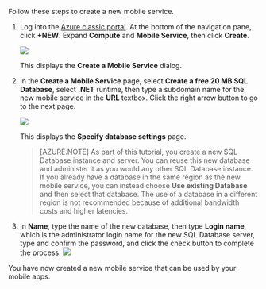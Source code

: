 
Follow these steps to create a new mobile service.

1.  Log into the [Azure classic portal](https://manage.windowsazure.com/). At the bottom of the navigation pane, click **+NEW**. Expand **Compute** and **Mobile Service**, then click **Create**.
    
    ![](./media/mobile-services-dotnet-backend-create-new-service/mobile-create.png)

    This displays the **Create a Mobile Service** dialog.

2.  In the **Create a Mobile Service** page, select **Create a free 20 MB SQL Database**, select **.NET** runtime, then type a subdomain name for the new mobile service in the **URL** textbox. Click the right arrow button to go to the next page.
    
    ![](./media/mobile-services-dotnet-backend-create-new-service/mobile-create-page1.png)

    This displays the **Specify database settings** page.

    > [AZURE.NOTE] As part of this tutorial, you create a new SQL Database instance and server. You can reuse this new database and administer it as you would any other SQL Database instance. If you already have a database in the same region as the new mobile service, you can instead choose **Use existing Database** and then select that database. The use of a database in a different region is not recommended because of additional bandwidth costs and higher latencies.

3.  In **Name**, type the name of the new database, then type **Login name**, which is the administrator login name for the new SQL Database server, type and confirm the password, and click the check button to complete the process.
    ![](./media/mobile-services-dotnet-backend-create-new-service/mobile-create-page2.png)

You have now created a new mobile service that can be used by your mobile apps.


